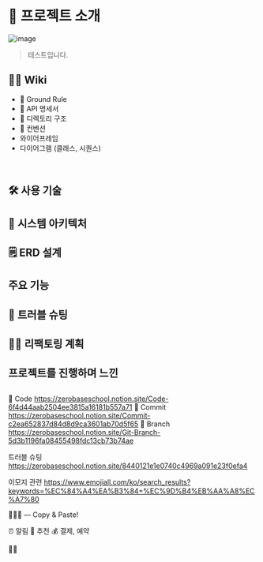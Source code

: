 # 📝 프로젝트 소개

![image](https://github.com/akgkfk3/mockCoinInvestment/assets/55624470/02951c36-48e4-44e0-b106-f65a9ee629c4)

> 테스트입니다.




## 💁‍♂️ Wiki

- 📌 Ground Rule
- 📜 API 명세서
- 📁 디렉토리 구조
- 🤙 컨벤션
- 와이어프레임
- 다이어그램 (클래스, 시퀀스)

<br/>

## 🛠 사용 기술



## 🔨 시스템 아키텍처


## 🗒️ ERD 설계


## 주요 기능


## 🌟 트러블 슈팅


## 👩‍💻 리팩토링 계획

## 프로젝트를 진행하며 느낀 


##



🔡 Code         https://zerobaseschool.notion.site/Code-6f4d44aab2504ee3815a16181b557a71
📌 Commit       https://zerobaseschool.notion.site/Commit-c2ea652837d84d8d9ca3601ab70d5f65
🌿 Branch       https://zerobaseschool.notion.site/Git-Branch-5d3b1196fa08455498fdc13cb73b74ae


트러블 슈팅      https://zerobaseschool.notion.site/8440121e1e0740c4969a091e23f0efa4

이모지 관련      https://www.emojiall.com/ko/search_results?keywords=%EC%84%A4%EA%B3%84+%EC%9D%B4%EB%AA%A8%EC%A7%80

🗽🗼🕌 — Copy & Paste!


⏰ 알림
🔮 추천
💰 결제, 예약

👩‍👧


